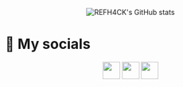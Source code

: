 <div align="center">

  ![REFH4CK's GitHub stats](https://github-readme-stats.vercel.app/api?username=REFH4CK&show_icons=true&locale=es&theme=dark#gh-dark-mode-only)

</div>

<h1>📩 My socials</h1>
<div align="center">
  <a href="https://x.com/AndresEHR29" align="center" style="text-decoration: none;">
    <img src="https://svgl.app/library/x_dark.svg" alt="" width="35">
  </a>
  <a href="https://www.instagram.com/r3fh4ck.dev/" align="center" style="text-decoration: none;">
    <img src="https://svgl.app/library/instagram_dark.svg" alt="" width="35">
  </a>  
  <a href="https://www.linkedin.com/in/andresehr29/" align="center" style="text-decoration: none;">
    <img src="https://svgl.app/library/linkedin.svg" alt="" width="35">
  </a>  
</div>
